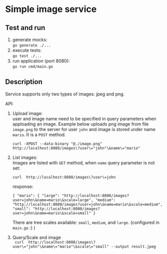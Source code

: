 # Simple image service
## Test and run

1. generate mocks:  
 `go generate ./...`
2. execute tests:  
 `go test ./...`
3. run application (port 8080):  
  `go run cmd/main.go`

## Description

Service supports only two types of images: jpeg and png.

API:  
1. Upload image:  
   user and image name need to be specified in query parameters when apploading an image. Example below uploads png image from file `image.png` to the server for user `john` and image is stored under name  `mario`. It is a `POST` method.

   `curl -XPOST --data-binary "@./image.png" http://localhost:8080/images\?user\="john"\&name\="mario"`

2. List images:  
   Images are listed with `GET` method, when `name` query parameter is not set:

   `curl  http://localhost:8080/images\?user\=john`

    response:

   `{
  "mario": {
   "large": "http://localhost:8080/images?user=john\&name=mario\&scale=large",
   "medium": "http://localhost:8080/images?user=john\&name=mario\&scale=medium",
   "small": "http://localhost:8080/images?user=john\&name=mario\&scale=small"
  }`

   There are tree scales available: `small`, `medium`, and `large`. (configured in `main.go` :) )

3. Query/Scale and image  
` curl  http://localhost:8080/images\?user\="john"\&name\="mario"\&scale\="small" --output result.jpeg`

